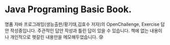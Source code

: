 # Java Programing Basic Book.

명품 자바 프로그래밍(생능출판/황기태,김효수 저자)의 OpenChallenge, Exercise 답안 작성중입니다.
주관적인 답안 작성과 틀린 답이 있을 수 있습니다.
책에 없는 내용이나 개인적으로 헷갈린 내용만을 메모해두었습니다. 😰

